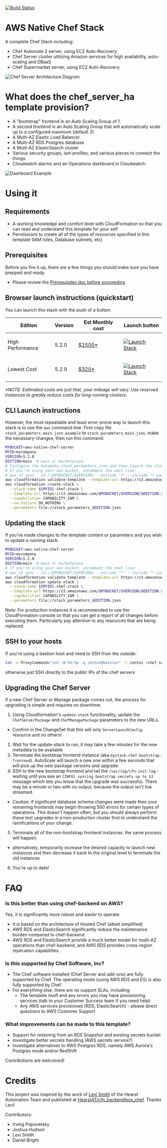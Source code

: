 [![Build Status](https://travis-ci.org/chef-customers/aws_native_chef_server.svg?branch=master)](https://travis-ci.org/chef-customers/aws_native_chef_server)

# AWS Native Chef Stack
A complete Chef Stack including:
- Chef Automate 2 server, using EC2 Auto-Recovery
- Chef Server cluster utilizing Amazon services for high availability, auto-scaling and DBaaS
- Chef Supermarket server, using EC2 Auto-Recovery

![Chef Server Architecture Diagram](/images/arch-diagram.png?raw=true "Architecture Diagram")

# What does the chef_server_ha template provision?
- A "bootstrap" frontend in an Auto Scaling Group of 1.
- A second frontend in an Auto Scaling Group that will automatically scale up to a configured maximum (default 3)
- A Multi-AZ Elastic Load Balancer
- A Multi-AZ RDS Postgres database
- A Multi-AZ ElasticSearch cluster
- Various security groups, iam profiles, and various pieces to connect the things.
- Cloudwatch alarms and an Operations dashboard in Cloudwatch:

![Dashboard Example](/images/opsdashboard.png?raw=true "Architecture Diagram")

# Using it

## Requirements
* A working knowledge and comfort level with CloudFormation so that you can read and understand this template for your self
* Permissions to create all of the types of resources specified in this template (IAM roles, Database subnets, etc)

## Prerequisites

Before you fire it up, there are a few things you should make sure you have prepped and ready.

* Please review the [Prerequisites doc before proceeding](./PREREQS.md)

## Browser launch instructions (quickstart)

You can launch this stack with the push of a button:

| Edition | Version | Est Monthly cost | Launch button |
| ------- | ------- | ---------------- | ------------- |
| High Performance | 5.2.0 | [$1500*](https://calculator.s3.amazonaws.com/index.html#r=IAD&s=EC2&key=calc-E9251374-D80C-45B7-BED7-C9C9778B1D6C) | <p><a href="https://console.aws.amazon.com/cloudformation/home#/stacks/new?templateURL=https:%2F%2Fs3.amazonaws.com%2Faws-native-chef-server%2F5.2.0%2Fmain.yaml&amp;stackName=my-chef-stack" target="_blank"><img src="https://s3.amazonaws.com/cloudformation-examples/cloudformation-launch-stack.png" alt="Launch Stack" /></a></p> |
| Lowest Cost | 5.2.0 | [$320*](https://calculator.s3.amazonaws.com/index.html#r=IAD&s=EC2&key=files/calc-165638db8e331664846c0d6654d743377bd3eac6&v=ver20190604sQ) | <p><a href="https://console.aws.amazon.com/cloudformation/home#/stacks/new?templateURL=https:%2F%2Fs3.amazonaws.com%2Faws-native-chef-server%2F5.2.0%2Fmarketplace.yaml&amp;stackName=my-chef-stack" target="_blank"><img src="https://s3.amazonaws.com/cloudformation-examples/cloudformation-launch-stack.png" alt="Launch Stack" /></a></p> |

_*NOTE: Estimated costs are just that, your mileage will vary. Use reserved instances to greatly reduce costs for long-running clusters._

## CLI Launch instructions
However, the most repeatable and least error-prone way to launch this stack is to use the `aws` command-line. First copy file `stack_parameters_main.json.example` to `stack_parameters_main.json`, make the necessary changes, then run this command:

```bash
MYBUCKET=aws-native-chef-server
MYID=mycompany
VERSION=5.2.0
EDITION=main  # main or marketplace
# Configure the automate_stack_parameters.json and then launch the cloudformation stack:
# If you're using your own bucket, uncomment the next line:
# aws s3 sync . s3://$MYBUCKET/$VERSION/ --exclude "*" --include "*.yaml" --include "files/*" && \
aws cloudformation validate-template --template-url https://s3.amazonaws.com/$MYBUCKET/$VERSION/$EDITION.yaml && \
aws cloudformation create-stack \
  --stack-name ${MYID}-chef-stack \
  --template-url https://s3.amazonaws.com/$MYBUCKET/$VERSION/$EDITION.yaml \
  --capabilities CAPABILITY_IAM \
  --on-failure DO_NOTHING \
  --parameters file://stack_parameters_$EDITION.json
```

## Updating the stack

If you've made changes to the template content or parameters and you wish to update a running stack:

```bash
MYBUCKET=aws-native-chef-server
MYID=mycompany
VERSION=5.2.0
EDITION=main  # main or marketplace
# If you're using your own bucket, uncomment the next line:
# aws s3 sync . s3://$MYBUCKET/$VERSION/ --exclude "*" --include "*.yaml" --include "files/*" && \
aws cloudformation validate-template --template-url https://s3.amazonaws.com/$MYBUCKET/$VERSION/$EDITION.yaml && \
aws cloudformation update-stack \
  --stack-name ${MYID}-chef-stack \
  --template-url https://s3.amazonaws.com/$MYBUCKET/$VERSION/$EDITION.yaml \
  --capabilities CAPABILITY_IAM \
  --parameters file://stack_parameters_$EDITION.json
```

Note: For production instances it is recommended to use the CloudFormation console so that you can get a report of all changes before executing them.  Particularly pay attention to any resources that are being replaced.

## SSH to your hosts

If you're using a bastion host and need to SSH from the outside:

```bash
ssh -o ProxyCommand="ssh -W %h:%p -q centos@bastion" -l centos <chef server private ip>
```
otherwise just SSH directly to the public IPs of the chef servers

## Upgrading the Chef Server

If a new Chef Server or Manage package comes out, the process for upgrading is simple and requires no downtime:

1. Using Cloudformation's `update-stack` functionality, update the `ChefServerPackage` and `ChefManagePackage` parameters to the new URLs.
  - Confirm in the ChangeSet that this will only `ServerLaunchConfig` resource and no others!
2. Wait for the update-stack to run, it may take a few minutes for the new metadata to be available
3. Terminate the bootstrap frontend instance (aka `mystack-chef-bootstrap-frontend`). AutoScale will launch a new one within a few seconds that will pick up the new package versions and upgrade.
4. SSH to the new bootstrap frontend and tail the `/var/log/cfn-init.log` - waiting until you see an `[INFO] syncing bootstrap secrets up to S3` message which lets you know that the upgrade was successful.  There may be a minute or two with no output, because the output isn't live streamed.
  - Caution: if significant database schema changes were made then your remaining frontends may begin throwing 500 errors for certain types of operations.  This doesn't happen often, but you should always perform these test upgrades in a non-production cluster first to understand the ramifications of your change.
5. Terminate all of the non-bootstrap frontend instances.  the same process will happen.
  - alternatively, temporarily increase the desired capacity to launch new instances and then decrease it back to the original level to terminate the old instances
6. You're up to date!

# FAQ

### Is this better than using chef-backend on AWS?

Yes, it is significantly more robust and easier to operate.
- It is based on the architecture of Hosted Chef (albeit simplified)
- AWS RDS and ElasticSearch significantly reduce the maintenance burden compared to chef-backend
- AWS RDS and ElasticSearch provide a much better model for multi-AZ operations than chef-backend, and AWS RDS provides cross-region replication capabilities

### Is this supported by Chef Software, Inc?

- The Chef software installed (Chef Server and add-ons) are fully supported by Chef.  The operating mode (using AWS RDS and ES) is also fully supported by Chef.
- For everything else, there are no support SLAs.  including:
  - The template itself and any errors you may have provisioning services (talk to your Customer Success team if you need help)
  - Any AWS services provisioned (RDS, ElasticSearch) - please direct questions to AWS Customer Support

### What improvements can be made to this template?

- Support for restoring from an RDS Snapshot and existing secrets bucket
- Investigate better secrets handling (AWS secrets service?)
- Investigate alternatives to AWS Postgres RDS, namely AWS Aurora's Postgres mode and/or RedShift

Contributions are welcomed!

# Credits

This project was inspired by the work of [Levi Smith](https://github.com/TheFynx) of the Hearst Automation Team and published at [HearstAT/cfn_backendless_chef](https://github.com/HearstAT/cfn_backendless_chef).  Thanks Levi!

Contributors:
- Irving Popovetsky
- Joshua Hudson
- Levi Smith
- Daniel Bright
